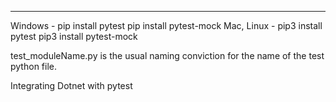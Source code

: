****
Windows - pip install pytest pip install pytest-mock
Mac, Linux - pip3 install pytest pip3 install pytest-mock

test_moduleName.py is the usual naming conviction for the name of the test python file.


Integrating Dotnet with pytest
